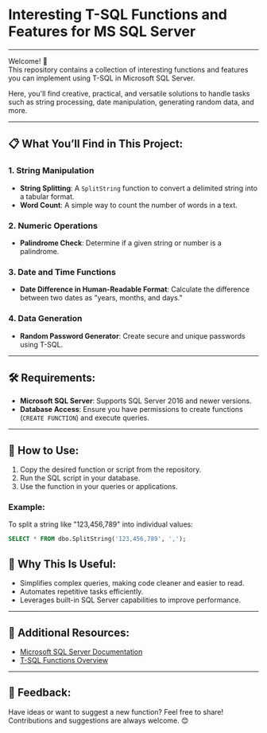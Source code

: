 # Interesting T-SQL Functions and Features for MS SQL Server

---

Welcome! 👋  
This repository contains a collection of interesting functions and features you can implement using T-SQL in Microsoft SQL Server.

Here, you'll find creative, practical, and versatile solutions to handle tasks such as string processing, date manipulation, generating random data, and more.  

---

## 📋 What You’ll Find in This Project:

### 1. String Manipulation
- **String Splitting**: A `SplitString` function to convert a delimited string into a tabular format.  
- **Word Count**: A simple way to count the number of words in a text.  

### 2. Numeric Operations
- **Palindrome Check**: Determine if a given string or number is a palindrome.  

### 3. Date and Time Functions
- **Date Difference in Human-Readable Format**: Calculate the difference between two dates as "years, months, and days."  

### 4. Data Generation
- **Random Password Generator**: Create secure and unique passwords using T-SQL.  

---

## 🛠 Requirements:
- **Microsoft SQL Server**: Supports SQL Server 2016 and newer versions.  
- **Database Access**: Ensure you have permissions to create functions (`CREATE FUNCTION`) and execute queries.  

---

## 🚀 How to Use:
1. Copy the desired function or script from the repository.  
2. Run the SQL script in your database.  
3. Use the function in your queries or applications.  

### Example:
To split a string like "123,456,789" into individual values:
```sql
SELECT * FROM dbo.SplitString('123,456,789', ',');
```
## 🧠 Why This Is Useful:
- Simplifies complex queries, making code cleaner and easier to read.  
- Automates repetitive tasks efficiently.  
- Leverages built-in SQL Server capabilities to improve performance.  

---

## 📖 Additional Resources:
- [Microsoft SQL Server Documentation](https://learn.microsoft.com/sql)  
- [T-SQL Functions Overview](https://learn.microsoft.com/sql/t-sql/functions)  

---

## 💬 Feedback:
Have ideas or want to suggest a new function? Feel free to share! Contributions and suggestions are always welcome. 😊

